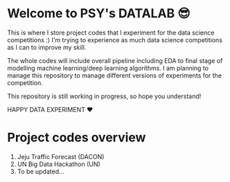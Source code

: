 # Welcome to PSY's DATALAB 😎

This is where I store project codes that I experiment for the data science competitions :)
I'm trying to experience as much data science competitions as I can to improve my skill.

The whole codes will include overall pipeline including EDA to final stage of modelling machine learning/deep learning algorithms.
I am planning to manage this repository to manage different versions of experiments for the competition.

This repository is still working in progress, so hope you understand!

HAPPY DATA EXPERIMENT ❤

# Project codes overview

1. Jeju Traffic Forecast (DACON)
2. UN Big Data Hackathon (UN)
3. To be updated...
